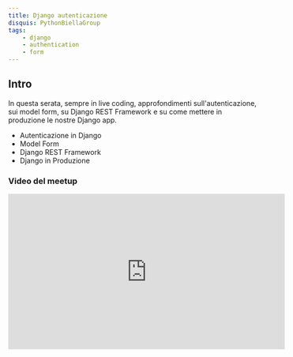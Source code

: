 ```yaml
---
title: Django autenticazione
disquis: PythonBiellaGroup
tags:
    - django
    - authentication
    - form
---
```


## Intro

In questa serata, sempre in live coding, approfondimenti sull'autenticazione, sui model form, su Django REST Framework e su come mettere in produzione le nostre Django app.

* Autenticazione in Django
* Model Form
* Django REST Framework
* Django in Produzione

### Video del meetup

<iframe width="560" height="315" src="https://www.youtube.com/embed/zT4JX5HHMuE?si=btMgHqXdxtJcJSIx" title="YouTube video player" frameborder="0" allow="accelerometer; autoplay; clipboard-write; encrypted-media; gyroscope; picture-in-picture; web-share" allowfullscreen></iframe>